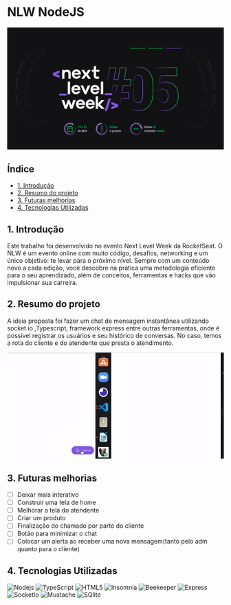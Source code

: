 # NLW NodeJS
![imagem](next-level-week.png)

## Índice

* [1. Introdução](#1-introducao)
* [2. Resumo do projeto](#2-resumo-do-projeto)
* [3. Futuras melhorias](#3-futuras-melhorias)
* [4. Tecnologias Utilizadas](#4-tecnologias-utilizadas)

## 1. Introdução

Este trabalho foi desenvolvido no evento Next Level Week da RocketSeat. O NLW é um evento online com muito código, desafios, networking e um único objetivo: te levar para o próximo nível. 
Sempre com um conteúdo novo a cada edição, você descobre na prática uma metodologia eficiente para o seu aprendizado, além de conceitos, ferramentas e hacks que vão impulsionar sua carreira.


## 2. Resumo do projeto
A ideia proposta foi fazer um chat de mensagem instantânea utilizando socket io ,Typescript, framework express entre outras ferramentas, onde é possível registrar os usuários e seu histórico de conversas. No caso, temos a rota do cliente e do atendente que presta o atendimento.

<p align="center">
<img src="https://raw.githubusercontent.com/carolineshimada/NLW-05/main/chat.gif" >
</p>


## 3. Futuras melhorias

* [ ] Deixar mais interativo
* [ ] Construir uma tela de home
* [ ] Melhorar a tela do atendente
* [ ] Criar um produto
* [ ] Finalização do chamado por parte do cliente
* [ ] Botão para minimizar o chat
* [ ] Colocar um alerta ao receber uma nova mensagem(tanto pelo adm quanto para o cliente)

## 4. Tecnologias Utilizadas
![Nodejs](https://img.shields.io/badge/-Nodejs-339933?style=flat-square&logo=Node.js&logoColor=white)
![TypeScript](https://img.shields.io/badge/-typecript-black?style=flat-square&logo=typescript)
![HTML5](https://img.shields.io/badge/-HTML5-E34F26?style=flat-square&logo=html5&logoColor=white)
![Insomnia](https://img.shields.io/badge/-Insomnia-2C2255?style=flat-square&logo=insomnia&logoColor=white)
![Beekeeper](https://img.shields.io/badge/-Beekeeper-yellow?style=flat-square&logo=Beekeeper)
![Express](https://img.shields.io/badge/-express-red?style=flat-square&logo=express)
![SocketIo](https://img.shields.io/badge/-SocketIo-black?style=flat-square&logo=socketio)
![Mustache](https://img.shields.io/badge/-Mustache-brown?style=flat-square&logo=mustache)
![SQlite](https://img.shields.io/badge/SQlite-yellow?style=flat-square&logo=sqlite)


